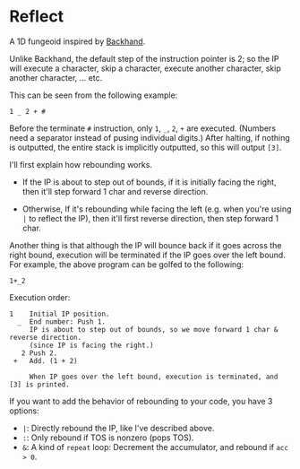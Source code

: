 # Reflect
A 1D fungeoid inspired by [Backhand](https://github.com/GrayJoKing/Backhand/).

Unlike Backhand, the default step of the instruction pointer is 2; so the IP will execute a character, skip a character, execute another character, skip another character, ... etc.

This can be seen from the following example:
```
1 _ 2 + #
```

Before the terminate `#` instruction, only `1`, `_`, `2`, `+` are executed. (Numbers need a separator instead of pusing individual digits.) After halting, if nothing is outputted, the entire stack is implicitly outputted, so this will output `[3]`.

I'll first explain how rebounding works.

* If the IP is about to step out of bounds, if it is initially facing the right, then it'll step forward 1 char and reverse direction.

* Otherwise, If it's rebounding while facing the left (e.g. when you're using `|` to reflect the IP), then it'll first reverse direction, then step forward 1 char.

Another thing is that although the IP will bounce back if it goes across the right bound, execution will be terminated if the IP goes over the left bound. For example, the above program can be golfed to the following:
```
1+_2
```

Execution order:
```
1    Initial IP position. 
  _  End number: Push 1.
     IP is about to step out of bounds, so we move forward 1 char & reverse direction.
     (since IP is facing the right.)
   2 Push 2.
 +   Add. (1 + 2)

     When IP goes over the left bound, execution is terminated, and [3] is printed.
```
If you want to add the behavior of rebounding to your code, you have 3 options:

* `|`: Directly rebound the IP, like I've described above.
* `:`: Only rebound if TOS is nonzero (pops TOS).
* `&`: A kind of `repeat` loop: Decrement the accumulator, and rebound if `acc > 0`.

